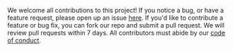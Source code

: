 We welcome all contributions to this project! If you notice a bug, or have a feature request, please open up an issue [here](https://github.com/UBC-MDS/DSCI_522_group408/issues). If you'd like to contribute a feature or bug fix, you can fork our repo and submit a pull request. We will review pull requests within 7 days. All contributors must abide by our [code of conduct](https://github.com/UBC-MDS/DSCI_522_group408/blob/master/CODE_OF_CONDUCT.md).
